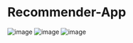 # Recommender-App

![image](https://github.com/VineetDabholkar2002/Recommender-App/assets/93699671/41284581-756d-4d9c-9322-b6d01af36e4a)
![image](https://github.com/VineetDabholkar2002/Recommender-App/assets/93699671/d7cba338-4d83-45ab-8576-c264f44fcc7a)
![image](https://github.com/VineetDabholkar2002/Recommender-App/assets/93699671/ae952fb7-89dd-441a-a712-7ad41b807f47)


